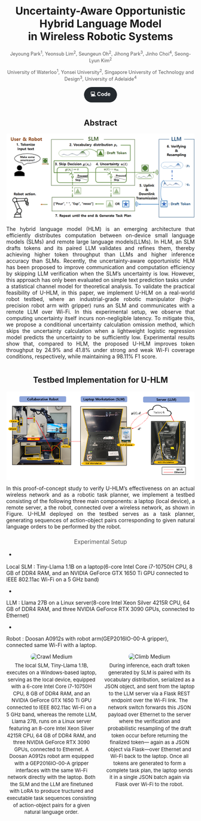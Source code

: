 <h1 style="text-align: center;">Uncertainty-Aware Opportunistic Hybrid Language Model <br> in Wireless Robotic Systems</h1>

<p align="center" style="font-size: 0.9em; color: #555; margin-top: 0.2em;">
  Jeyoung Park<sup>1</sup>, Yeonsub Lim<sup>2</sup>, Seungeun Oh<sup>2</sup>,
  Jihong Park<sup>3</sup>, Jinho Choi<sup>4</sup>, Seong-Lyun Kim<sup>2</sup>
</p>

<p align="center" style="font-size: 0.9em; color: #555; margin-top: 0.2em;">
  University of Waterloo<sup>1</sup>, Yonsei University<sup>2</sup>, Singapore University of Technology and Design<sup>3</sup>, University of Adelaide<sup>4</sup>
</p>
<p align="center" style="margin: 1em 0;">
  <a href="https://github.com/jeyoung78/Robot-Barista"
     style="
       display: inline-block;
       padding: 0.6em 1.2em;
       background-color: #24292e;
       color: #fff;
       border-radius: 9999px;
       text-decoration: none;
       font-weight: bold;
     ">
    💻 Code
  </a>
</p>
<h2 style="text-align: center; font-size: 1.5em; margin-top: 2em;">
Abstract
</h2>

<img src="Robot_str.png" 
    style="
    display: block;
    margin-top: 0em;
    margin-bottom: 0em;
    max-width: 100%;
    height: auto;
  "
/>

<div align="justify" style="max-width: 900px; margin: 0 auto;">
The hybrid language model (HLM) is an emerging architecture that efficiently distributes computation between on-device small language models (SLMs) and remote large language models(LLMs). In HLM, an SLM drafts tokens and its paired LLM validates and refines them, thereby achieving higher token throughput than LLMs and higher inference accuracy than SLMs. Recently, the uncertainty-aware opportunistic HLM has been proposed to improve communication and computation efficiency by skipping LLM verification when the SLM’s uncertainty is low. However, this approach has only been evaluated on simple text prediction tasks under a statistical channel model for theoretical analysis. To validate the practical feasibility of U-HLM, in this paper, we implement U-HLM on a real-world robot testbed, where an industrial-grade robotic manipulator (high-precision robot arm with gripper) runs an SLM and communicates with a remote LLM over Wi-Fi. In this experimental setup, we observe that computing uncertainty itself incurs non-negligible latency. To mitigate this, we propose a conditional uncertainty calculation omission method, which skips the uncertainty calculation when a lightweight logistic regression model predicts the uncertainty to be sufficiently low. Experimental results show that, compared to HLM, the proposed U-HLM improves token throughput by 24.9% and 41.8% under strong and weak Wi-Fi coverage conditions, respectively, while maintaining a 98.11% F1 score.
</div>

<h2 style="text-align: center; font-size: 1.5em; margin-top: 2em;">
Testbed Implementation for U-HLM
</h2>

<img src="Robot_env.png" 
    style="
    display: block;
    margin-top: 0em;
    margin-bottom: 0em;
    max-width: 100%;
    height: auto;
  "
/>

<div align="justify" style="max-width: 900px; margin: 0 auto;">
In this proof-of-concept study to verify U-HLM’s effectiveness on an actual wireless network and as a robotic task planner, we implement a testbed consisting of the following three main components: a laptop (local device), a remote server, a the robot, connected over a wireless network, as shown in Figure. U-HLM deployed on the testbed serves as a task planner, generating sequences of action-object pairs corresponding to given natural language orders to be performed by the robot.
</div>


<p align="center" style="font-size: 1.1em; color: #555; margin-top: 1.5em;">
  Experimental Setup
</p>

+ <div align="justify" style="max-width: 900px; margin: 0 auto;">
Local SLM : Tiny-Llama 1.1B on a laptop(6-core Intel Core i7-10750H CPU, 8 GB of DDR4 RAM, and an NVIDIA GeForce GTX 1650 Ti GPU connected to IEEE 802.11ac Wi-Fi on a 5 GHz band)
+ <div align="justify" style="max-width: 900px; margin: 0 auto;">
LLM : Llama 27B on a Linux server(8-core Intel Xeon Silver 4215R CPU, 64 GB of DDR4 RAM, and three NVIDIA GeForce RTX 3090 GPUs, connected to Ethernet)
+ <div align="justify" style="max-width: 900px; margin: 0 auto;">
Robot : Doosan A0912s with robot arm(GEP2016IO-00-A gripper), connected same Wi-Fi with a laptop.

<div style="
  display: flex;
  justify-content: space-between;
  flex-wrap: wrap;
  max-width: 800px;
  margin: 0 auto;
">

  <!-- 왼쪽 블록 -->
  <div style="flex: 0 0 48%; text-align: center; margin-bottom: 1em;">
    <img
      src="/assets/images/crawl-medium.png"
      alt="Crawl Medium"
      style="width: 100%; border-radius: 8px;"
    />
    <p style="margin-top: 0.5em; font-size: 0.95em; line-height: 1.4;">
The local SLM, Tiny-Llama 1.1B, executes on a Windows-based laptop, serving as the local device, equipped with a 6-core Intel Core i7-10750H CPU, 8 GB of DDR4 RAM, and an NVIDIA GeForce GTX 1650 Ti GPU connected to IEEE 802.11ac Wi-Fi on a 5 GHz band, whereas the remote LLM, Llama 27B, runs on a Linux server featuring an 8-core Intel Xeon Silver 4215R CPU, 64 GB of DDR4 RAM, and three NVIDIA GeForce RTX 3090 GPUs, connected to Ethernet. A Doosan A0912s robot arm equipped with a GEP2016IO-00-A gripper interfaces with the same Wi-Fi network directly with the laptop. Both the SLM and the LLM are finetuned with LoRA to produce  tructured and executable task sequences consisting of action-object pairs for a given natural language order. 
    </p>
  </div>

  <!-- 오른쪽 블록 -->
  <div style="flex: 0 0 48%; text-align: center; margin-bottom: 1em;">
    <img
      src="/assets/images/climb-medium.png"
      alt="Climb Medium"
      style="width: 100%; border-radius: 8px;"
    />
    <p style="margin-top: 0.5em; font-size: 0.95em; line-height: 1.4;">
During inference, each draft token generated by SLM is paired with its vocabulary distribution, serialized as a JSON object, and sent from the laptop to the LLM server via a Flask REST endpoint over the Wi-Fi link. The network switch forwards this JSON payload over Ethernet to the server where the verification and probabilistic resampling of the draft token occur before returning the finalized token— again as a JSON object via Flask—over Ethernet and Wi-Fi back to the laptop. Once all tokens are generated to form a complete task plan, the laptop sends it in a single JSON batch again via Flask over Wi-Fi to the robot.
    </p>
  </div>

</div>


